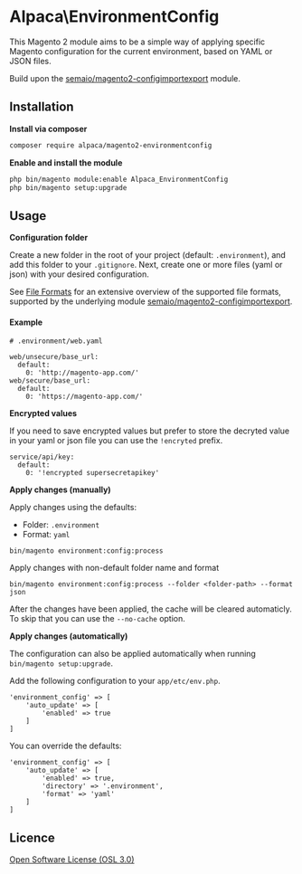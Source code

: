# Alpaca\EnvironmentConfig

This Magento 2 module aims to be a simple way of applying specific Magento configuration for the current environment, based on YAML or JSON files.

Build upon the [semaio/magento2-configimportexport](https://github.com/semaio/Magento2-ConfigImportExport) module.

## Installation

**Install via composer**

```bash
composer require alpaca/magento2-environmentconfig
```

**Enable and install the module**

```bash
php bin/magento module:enable Alpaca_EnvironmentConfig
php bin/magento setup:upgrade
```

## Usage

**Configuration folder**

Create a new folder in the root of your project (default: `.environment`), and add this folder to your `.gitignore`.
Next, create one or more files (yaml or json) with your desired configuration.

See [File Formats](https://github.com/semaio/Magento2-ConfigImportExport/blob/develop/docs/file-formats.md) for an extensive overview of the supported file formats, supported by the underlying module [semaio/magento2-configimportexport](https://github.com/semaio/Magento2-ConfigImportExport).

#### Example

```
# .environment/web.yaml

web/unsecure/base_url:
  default:
    0: 'http://magento-app.com/'
web/secure/base_url:
  default:
    0: 'https://magento-app.com/'
```

**Encrypted values**

If you need to save encrypted values but prefer to store the decryted value in your yaml or json file you can use the `!encryted` prefix.

```
service/api/key:
  default:
    0: '!encrypted supersecretapikey'
```

**Apply changes (manually)**

Apply changes using the defaults:
* Folder: `.environment`
* Format: `yaml`

```
bin/magento environment:config:process
```

Apply changes with non-default folder name and format

```
bin/magento environment:config:process --folder <folder-path> --format json
```

After the changes have been applied, the cache will be cleared automaticly. To skip that you can use the `--no-cache` option.

**Apply changes (automatically)**

The configuration can also be applied automatically when running `bin/magento setup:upgrade`.

Add the following configuration to your `app/etc/env.php`.

```
'environment_config' => [
    'auto_update' => [
        'enabled' => true
    ]
]
```

You can override the defaults:

```
'environment_config' => [
    'auto_update' => [
        'enabled' => true,
        'directory' => '.environment',
        'format' => 'yaml'
    ]
]
```

## Licence

[Open Software License (OSL 3.0)](http://opensource.org/licenses/osl-3.0.php)
